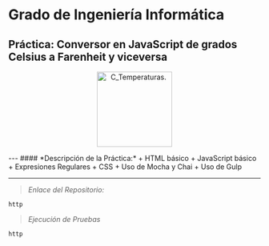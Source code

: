 # Grado de Ingeniería Informática

## Práctica: Conversor en JavaScript de grados Celsius a Farenheit y viceversa
<p align="Center">
  <img src="https://lh3.ggpht.com/Vn9sIUPcCVihrxMATWR_MjCIFuc5quCw-R3UN8Rmoze7rgaBhHdmF2RqjX3x28EJoQ=w300" title="C_Temperaturas." width="150" height="150">
</p>
---
#### *Descripción de la Práctica:*
  + HTML básico
  + JavaScript básico
  + Expresiones Regulares
  + CSS
  + Uso de Mocha y Chai
  + Uso de Gulp

---
  > *Enlace del Repositorio:*

    http

  > *Ejecución de Pruebas*

    http
